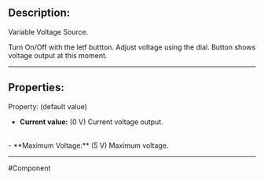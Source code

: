 ## Description:

Variable Voltage Source.

Turn On/Off with the letf buttton.
Adjust voltage using the dial.
Button shows voltage output at this moment.

---

## Properties:
Property: (default value)

- **Current value:** (0 V)
   Current voltage output.
<br>
- **Maximum Voltage:** (5 V)
   Maximum voltage.

---

#Component